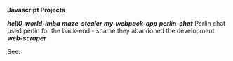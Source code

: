 **Javascript Projects**

***hell0-world-imba***
***maze-stealer***
***my-webpack-app***
***perlin-chat***
Perlin chat used perlin for the back-end - shame they abandoned the development
***web-scraper***

See:<link>
